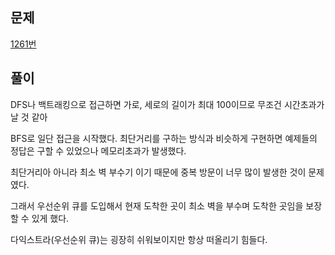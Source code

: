 ## 문제
[1261번](https://www.acmicpc.net/problem/1261)

## 풀이
DFS나 백트래킹으로 접근하면 가로, 세로의 길이가 최대 100이므로 무조건 시간초과가 날 것 같아 

BFS로 일단 접근을 시작했다. 최단거리를 구하는 방식과 비슷하게 구현하면 예제들의 정답은 구할 수 있었으나 메모리초과가 발생했다. 

최단거리아 아니라 최소 벽 부수기 이기 때문에 중복 방문이 너무 많이 발생한 것이 문제였다. 

그래서 우선순위 큐를 도입해서 현재 도착한 곳이 최소 벽을 부수며 도착한 곳임을 보장할 수 있게 했다. 

다익스트라(우선순위 큐)는 굉장히 쉬워보이지만 항상 떠올리기 힘들다. 